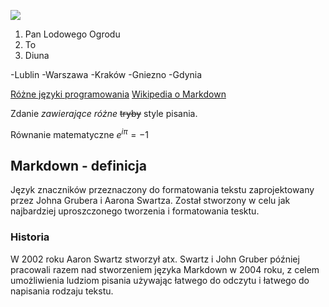 ![](flaga.png)

1. Pan Lodowego Ogrodu
2. To
3. Diuna

  -Lublin
  -Warszawa
  -Kraków
  -Gniezno
  -Gdynia

[Różne języki programowania](https://www.highlightjs.org/static/demo) [Wikipedia o Markdown](https://www.en.wikipedia.org/wiki/Markdown)

Zdanie _zawierające_ *różne* ~~tryby~~ style pisania.

Równanie matematyczne $e^{i\pi}=-1$

## Markdown - definicja
Język znaczników przeznaczony do formatowania tekstu zaprojektowany przez Johna Grubera i Aarona Swartza. Został stworzony w celu jak najbardziej uproszczonego tworzenia i formatowania tesktu.

### Historia
W 2002 roku Aaron Swartz stworzył atx. Swartz i John Gruber później pracowali razem nad stworzeniem języka Markdown w 2004 roku, z celem umożliwienia ludziom pisania używając łatwego do odczytu i łatwego do napisania rodzaju tekstu.



